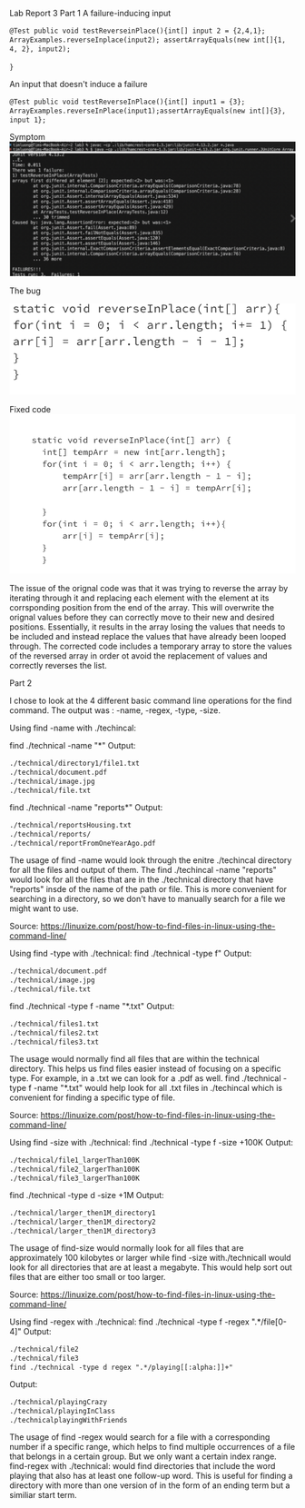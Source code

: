 Lab Report 3
Part 1 
A failure-inducing input
```
@Test public void testReverseinPlace(){int[] input 2 = {2,4,1};
ArrayExamples.reverseInplace(input2); assertArrayEquals(new int[]{1, 4, 2}, input2);

}
```

An input that doesn't induce a failure

~~~
@Test public void testReverseInPlace(){int[] input1 = {3};
ArrayExamples.reverseInPlace(input1);assertArrayEquals(new int[]{3}, input 1};
~~~



Symptom
![image](ss8.png) 
![image](ss7.png) 


The bug

![image](screen1.png) 

Fixed code
![image](screen2.png) 


The issue of the orignal code was that it was trying to reverse the array by iterating through it and replacing each element with the element at its corrsponding position from the end of the array. This will overwrite the orignal values before they can correctly move to their new and desired positions. Essentially, it results in the array losing the values that needs to be included and instead replace the values that have already been looped through. The corrected code includes a temporary array to store the values of the reversed array in order ot avoid the replacement of values and correctly reverses the list. 

Part 2

I chose to look at the 4 different basic command line operations for the find command. The output was : -name, -regex, -type, -size. 






Using find -name with ./techincal:

find ./technical -name "*"
Output:
~~~
./technical/directory1/file1.txt
./technical/document.pdf
./technical/image.jpg
./technical/file.txt
~~~

find ./technical -name "reports*"
Output:
~~~
./technical/reportsHousing.txt
./technical/reports/
./technical/reportFromOneYearAgo.pdf
~~~

The usage of find -name would look through the enitre ./techincal directory for all the files and output of them. The find ./techincal  -name "reports" would look for all the files that are in the ./technical directory that have "reports" insde of the name of the path or file. This is more convenient for searching in a directory, so we don't have to manually search for a file we might want to use. 

 Source: https://linuxize.com/post/how-to-find-files-in-linux-using-the-command-line/ 

Using find -type with ./technical:
find ./technical -type f"
Output:
~~~
./technical/document.pdf
./technical/image.jpg
./technical/file.txt
~~~

find ./technical -type f -name "*.txt"
Output:
~~~
./technical/files1.txt
./technical/files2.txt
./technical/files3.txt
~~~

The usage would normally find all files that are within the technical directory. This helps us find files easier instead of focusing on a specific type. For example, in a .txt we can look for a .pdf as well. find ./technical -type f -name "*.txt" would help look for all .txt files in ./techincal which is convenient for finding a specific type of file. 

Source: https://linuxize.com/post/how-to-find-files-in-linux-using-the-command-line/ 


Using find -size with ./technical:
find ./technical -type f -size +100K
Output:

~~~
./technical/file1_largerThan100K
./technical/file2_largerThan100K
./technical/file3_largerThan100K
~~~

find ./technical -type d -size +1M
Output:
~~~
./technical/larger_then1M_directory1
./technical/larger_then1M_directory2
./technical/larger_then1M_directory3
~~~

The usage of find-size would normally look for all files that are approximately 100 kilobytes or larger while find -size with./technicall would look for all directories that are at least a megabyte. This would help sort out files that are either too small or too larger. 

Source: https://linuxize.com/post/how-to-find-files-in-linux-using-the-command-line/ 

Using find -regex with ./technical:
find ./technical -type f -regex ".*/file[0-4]"
Output:
~~~
./technical/file2
./technical/file3
find ./technical -type d regex ".*/playing[[:alpha:]]+"
~~~
Output:
~~~
./technical/playingCrazy
./technical/playingInClass
./technicalplayingWithFriends
~~~

The usage of find -regex would search for a file with a corresponding number if a specific range, which helps to find multiple occurrences of a file that belongs in a certain group. But we only want a certain index range. find-regex with ./technical: would find directories that include the word playing that also has at least one follow-up word. This is useful for finding a directory with more than one version of in the form of an ending term but a similiar start term. 



